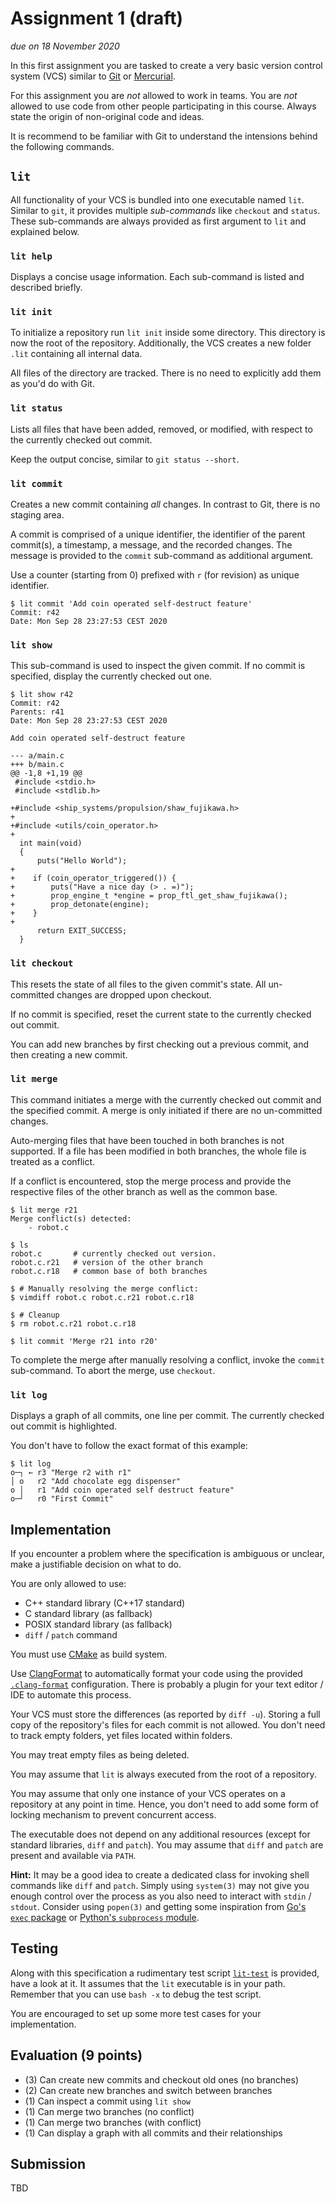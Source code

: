 # Assignment 1 (draft)

*due on 18 November 2020*

In this first assignment you are tasked to create a very basic version control system (VCS) similar to [Git](https://git-scm.com/) or [Mercurial](https://www.mercurial-scm.org/).

For this assignment you are *not* allowed to work in teams.
You are *not* allowed to use code from other people participating in this course.
Always state the origin of non-original code and ideas.

It is recommend to be familiar with Git to understand the intensions behind the following commands.

## `lit`

All functionality of your VCS is bundled into one executable named `lit`.
Similar to `git`, it provides multiple *sub-commands* like `checkout` and `status`.
These sub-commands are always provided as first argument to `lit` and explained below.

### `lit help`

Displays a concise usage information.
Each sub-command is listed and described briefly.

### `lit init`

To initialize a repository run `lit init` inside some directory.
This directory is now the root of the repository.
Additionally, the VCS creates a new folder `.lit` containing all internal data.

All files of the directory are tracked.
There is no need to explicitly add them as you'd do with Git.

### `lit status`

Lists all files that have been added, removed, or modified, with respect to the currently checked out commit.

Keep the output concise, similar to `git status --short`.

### `lit commit`

Creates a new commit containing *all* changes.
In contrast to Git, there is no staging area.

A commit is comprised of a unique identifier, the identifier of the parent commit(s), a timestamp, a message, and the recorded changes.
The message is provided to the `commit` sub-command as additional argument.

Use a counter (starting from 0) prefixed with `r` (for revision) as unique identifier.

```
$ lit commit 'Add coin operated self-destruct feature'
Commit: r42
Date: Mon Sep 28 23:27:53 CEST 2020
```

### `lit show`

This sub-command is used to inspect the given commit.
If no commit is specified, display the currently checked out one.

```
$ lit show r42
Commit: r42
Parents: r41
Date: Mon Sep 28 23:27:53 CEST 2020

Add coin operated self-destruct feature

--- a/main.c
+++ b/main.c
@@ -1,8 +1,19 @@
 #include <stdio.h>
 #include <stdlib.h>

+#include <ship_systems/propulsion/shaw_fujikawa.h>
+
+#include <utils/coin_operator.h>
+
  int main(void)
  {
      puts("Hello World");
+
+    if (coin_operator_triggered()) {
+        puts("Have a nice day (> . =)");
+        prop_engine_t *engine = prop_ftl_get_shaw_fujikawa();
+        prop_detonate(engine);
+    }
+
      return EXIT_SUCCESS;
  }
```

### `lit checkout`

This resets the state of all files to the given commit's state.
All un-committed changes are dropped upon checkout.

If no commit is specified, reset the current state to the currently checked out commit.

You can add new branches by first checking out a previous commit, and then creating a new commit.

### `lit merge`

This command initiates a merge with the currently checked out commit and the specified commit.
A merge is only initiated if there are no un-committed changes.

Auto-merging files that have been touched in both branches is not supported.
If a file has been modified in both branches, the whole file is treated as a conflict.

If a conflict is encountered, stop the merge process and provide the respective files of the other branch as well as the common base.

```
$ lit merge r21
Merge conflict(s) detected:
    - robot.c

$ ls
robot.c       # currently checked out version.
robot.c.r21   # version of the other branch
robot.c.r18   # common base of both branches

$ # Manually resolving the merge conflict:
$ vimdiff robot.c robot.c.r21 robot.c.r18

$ # Cleanup
$ rm robot.c.r21 robot.c.r18

$ lit commit 'Merge r21 into r20'
```

To complete the merge after manually resolving a conflict, invoke the `commit` sub-command.
To abort the merge, use `checkout`.

### `lit log`

Displays a graph of all commits, one line per commit.
The currently checked out commit is highlighted.

You don't have to follow the exact format of this example:

```
$ lit log
o─┐ ← r3 "Merge r2 with r1"
│ o   r2 "Add chocolate egg dispenser"
o │   r1 "Add coin operated self destruct feature"
o─┘   r0 "First Commit"
```

## Implementation

If you encounter a problem where the specification is ambiguous or unclear, make a justifiable decision on what to do.

You are only allowed to use:
- C++ standard library (C++17 standard)
- C standard library (as fallback)
- POSIX standard library (as fallback)
- `diff` / `patch` command

You must use [CMake](https://cmake.org/) as build system.

Use [ClangFormat](https://clang.llvm.org/docs/ClangFormat.html) to automatically format your code using the provided [`.clang-format`](../.clang-format) configuration.
There is probably a plugin for your text editor / IDE to automate this process.

Your VCS must store the differences (as reported by `diff -u`).
Storing a full copy of the repository's files for each commit is not allowed.
You don't need to track empty folders, yet files located within folders.

You may treat empty files as being deleted.

You may assume that `lit` is always executed from the root of a repository.

You may assume that only one instance of your VCS operates on a repository at any point in time.
Hence, you don't need to add some form of locking mechanism to prevent concurrent access.

The executable does not depend on any additional resources (except for standard libraries, `diff` and `patch`).
You may assume that `diff` and `patch` are present and available via `PATH`.

**Hint:** It may be a good idea to create a dedicated class for invoking shell commands like `diff` and `patch`.
Simply using `system(3)` may not give you enough control over the process as you also need to interact with `stdin` / `stdout`.
Consider using `popen(3)` and getting some inspiration from [Go's `exec` package](https://golang.org/pkg/os/exec/) or [Python's `subprocess` module](https://docs.python.org/3/library/subprocess.html).

## Testing

Along with this specification a rudimentary test script [`lit-test`](lit-test) is provided, have a look at it.
It assumes that the `lit` executable is in your path.
Remember that you can use `bash -x` to debug the test script.

You are encouraged to set up some more test cases for your implementation.

## Evaluation (9 points)

- (3) Can create new commits and checkout old ones (no branches)
- (2) Can create new branches and switch between branches
- (1) Can inspect a commit using `lit show`
- (1) Can merge two branches (no conflict)
- (1) Can merge two branches (with conflict)
- (1) Can display a graph with all commits and their relationships

## Submission

TBD
